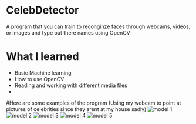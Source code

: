 # CelebDetector
A program that you can train to reconginze faces through webcams, videos, or images and type out there names using OpenCV

# What I learned 
- Basic Machine learning
- How to use OpenCV 
- Reading and working with different media files
- 
#Here are some examples of the program (Using my webcam to point at pictures of celebrities since they arent at my house sadly)
![model 1](https://user-images.githubusercontent.com/105137053/172661953-8260e9e6-8f31-4eae-875e-8cc6ecc0d3f2.PNG)
![model 2](https://user-images.githubusercontent.com/105137053/172661959-4171836b-29b0-48d7-aa80-21fa597e7996.PNG)
![model 3](https://user-images.githubusercontent.com/105137053/172661965-39fbebe1-3f26-4f12-afd6-a1142b36ca27.PNG)
![model 4](https://user-images.githubusercontent.com/105137053/172661971-227c6558-af2b-4faa-a4b7-15ef4f02f3d9.PNG)
![model 5](https://user-images.githubusercontent.com/105137053/172661979-ae240ab1-8da7-4456-b051-06c4b5188d42.PNG)
